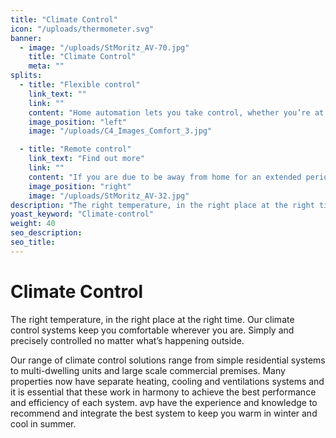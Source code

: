 ```yaml
---
title: "Climate Control"
icon: "/uploads/thermometer.svg"
banner: 
  - image: "/uploads/StMoritz_AV-70.jpg"
    title: "Climate Control"
    meta: ""
splits: 
  - title: "Flexible control"
    link_text: ""
    link: ""
    content: "Home automation lets you take control, whether you’re at home or away. Every thermostat in your house can be controlled from your mobile phone or tablet, allowing you adjust the temperature and schedule in response to programmed events – for example if your blinds or curtains automatically close, or if the home entertainment system is activated.<br /><br />Use your voice or mobile app to adjust the climate in multiple zones.  These energy efficient devices allow you to easily select which areas of the home should be heated, and when."
    image_position: "left"
    image: "/uploads/C4_Images_Comfort_3.jpg"

  - title: "Remote control"
    link_text: "Find out more"
    link: ""
    content: "If you are due to be away from home for an extended period, activate the ‘holiday’ schedule and the climate control will go into sleep mode, waking itself up on a timer so that the house is at the right temperature for when you return home. The system will continue to regulate your home whilst you’re away, protecting it from freezing temperatures in the winter."
    image_position: "right"
    image: "/uploads/StMoritz_AV-32.jpg"
description: "The right temperature, in the right place at the right time."
yoast_keyword: "Climate-control"
weight: 40
seo_description: 
seo_title: 
---
```


# Climate Control

The right temperature, in the right place at the right time.  Our climate control systems keep you comfortable wherever you are. Simply and precisely controlled no matter what’s happening outside.

Our range of climate control solutions range from simple residential systems to multi-dwelling units and large scale commercial premises. Many properties now have separate heating, cooling and ventilations systems and it is essential that these work in harmony to achieve the best performance and efficiency of each system. avp have the experience and knowledge to recommend and integrate the best system to keep you warm in winter and cool in summer.
